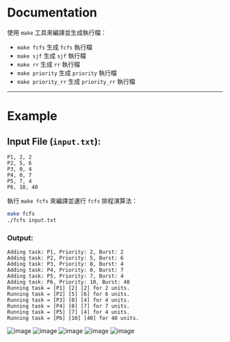 # Documentation

使用 `make` 工具來編譯並生成執行檔：

- `make fcfs` 生成 `fcfs` 執行檔
- `make sjf` 生成 `sjf` 執行檔
- `make rr` 生成 `rr` 執行檔
- `make priority` 生成 `priority` 執行檔
- `make priority_rr` 生成 `priority_rr` 執行檔

---

# Example
## Input File (`input.txt`):
```plaintext
P1, 2, 2
P2, 5, 6
P3, 0, 4
P4, 0, 7
P5, 7, 4
P6, 10, 40
```

執行 `make fcfs` 來編譯並運行 `fcfs` 排程演算法：

```bash
make fcfs
./fcfs input.txt
```

### Output:
```plaintext
Adding task: P1, Priority: 2, Burst: 2
Adding task: P2, Priority: 5, Burst: 6
Adding task: P3, Priority: 0, Burst: 4
Adding task: P4, Priority: 0, Burst: 7
Adding task: P5, Priority: 7, Burst: 4
Adding task: P6, Priority: 10, Burst: 40
Running task = [P1] [2] [2] for 2 units.
Running task = [P2] [5] [6] for 6 units.
Running task = [P3] [0] [4] for 4 units.
Running task = [P4] [0] [7] for 7 units.
Running task = [P5] [7] [4] for 4 units.
Running task = [P6] [10] [40] for 40 units.
```
![image](https://github.com/user-attachments/assets/868fb299-8b89-44a9-a89d-078a2d92cc61)
![image](https://github.com/user-attachments/assets/b382e001-10bd-4ef4-b653-54595f7e03e0)
![image](https://github.com/user-attachments/assets/c0f8ef6c-f717-454f-806c-544dcac1be10)
![image](https://github.com/user-attachments/assets/72d1fb78-2a63-4496-b8c3-1029389b823e)
![image](https://github.com/user-attachments/assets/8a3c8b49-2076-416e-9059-96af51adc90f)



